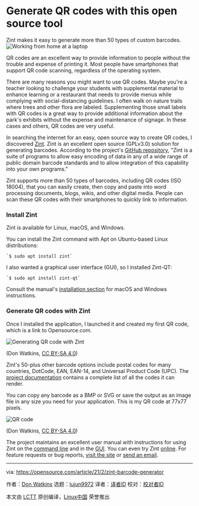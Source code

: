 [#]: collector: (lujun9972)
[#]: translator: (geekpi)
[#]: reviewer: ( )
[#]: publisher: ( )
[#]: url: ( )
[#]: subject: (Generate QR codes with this open source tool)
[#]: via: (https://opensource.com/article/21/2/zint-barcode-generator)
[#]: author: (Don Watkins https://opensource.com/users/don-watkins)

Generate QR codes with this open source tool
======
Zint makes it easy to generate more than 50 types of custom barcodes.
![Working from home at a laptop][1]

QR codes are an excellent way to provide information to people without the trouble and expense of printing it. Most people have smartphones that support QR code scanning, regardless of the operating system.

There are many reasons you might want to use QR codes. Maybe you're a teacher looking to challenge your students with supplemental material to enhance learning or a restaurant that needs to provide menus while complying with social-distancing guidelines. I often walk on nature trails where trees and other flora are labeled. Supplementing those small labels with QR codes is a great way to provide additional information about the park's exhibits without the expense and maintenance of signage. In these cases and others, QR codes are very useful.

In searching the internet for an easy, open source way to create QR codes, I discovered [Zint][2]. Zint is an excellent open source (GPLv3.0) solution for generating barcodes. According to the project's [GitHub repository][3], "Zint is a suite of programs to allow easy encoding of data in any of a wide range of public domain barcode standards and to allow integration of this capability into your own programs."

Zint supports more than 50 types of barcodes, including QR codes (ISO 18004), that you can easily create, then copy and paste into word processing documents, blogs, wikis, and other digital media. People can scan these QR codes with their smartphones to quickly link to information.

### Install Zint

Zint is available for Linux, macOS, and Windows.

You can install the Zint command with Apt on Ubuntu-based Linux distributions:


```
`$ sudo apt install zint`
```

I also wanted a graphical user interface (GUI), so I installed Zint-QT:


```
`$ sudo apt install zint-qt`
```

Consult the manual's [installation section][4] for macOS and Windows instructions.

### Generate QR codes with Zint

Once I installed the application, I launched it and created my first QR code, which is a link to Opensource.com.

![Generating QR code with Zint][5]

(Don Watkins, [CC BY-SA 4.0][6])

Zint's 50-plus other barcode options include postal codes for many countries, DotCode, EAN, EAN-14, and Universal Product Code (UPC). The [project documentation][2] contains a complete list of all the codes it can render.

You can copy any barcode as a BMP or SVG or save the output as an image file in any size you need for your application. This is my QR code at 77x77 pixels.

![QR code][7]

(Don Watkins, [CC BY-SA 4.0][6])

The project maintains an excellent user manual with instructions for using Zint on the [command line][8] and in the [GUI][9]. You can even try Zint [online][10]. For feature requests or bug reports, [visit the site][11] or [send an email][12].

--------------------------------------------------------------------------------

via: https://opensource.com/article/21/2/zint-barcode-generator

作者：[Don Watkins][a]
选题：[lujun9972][b]
译者：[译者ID](https://github.com/译者ID)
校对：[校对者ID](https://github.com/校对者ID)

本文由 [LCTT](https://github.com/LCTT/TranslateProject) 原创编译，[Linux中国](https://linux.cn/) 荣誉推出

[a]: https://opensource.com/users/don-watkins
[b]: https://github.com/lujun9972
[1]: https://opensource.com/sites/default/files/styles/image-full-size/public/lead-images/wfh_work_home_laptop_work.png?itok=VFwToeMy (Working from home at a laptop)
[2]: http://www.zint.org.uk/
[3]: https://github.com/zint/zint
[4]: http://www.zint.org.uk/Manual.aspx?type=p&page=2
[5]: https://opensource.com/sites/default/files/uploads/zintqrcode_generation.png (Generating QR code with Zint)
[6]: https://creativecommons.org/licenses/by-sa/4.0/
[7]: https://opensource.com/sites/default/files/uploads/zintqrcode_77px.png (QR code)
[8]: http://zint.org.uk/Manual.aspx?type=p&page=4
[9]: http://zint.org.uk/Manual.aspx?type=p&page=3
[10]: http://www.barcode-generator.org/
[11]: https://lists.sourceforge.net/lists/listinfo/zint-barcode
[12]: mailto:zint-barcode@lists.sourceforge.net
